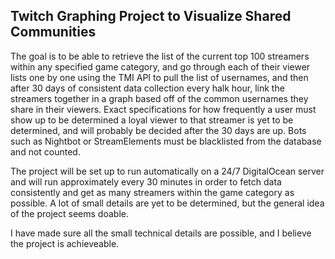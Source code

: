 ## Twitch Graphing Project to Visualize Shared Communities
The goal is to be able to retrieve the list of the current top 100 streamers within any specified game category, and go through each of their viewer lists one by one using the TMI API to pull the list of usernames, and then after 30 days of consistent data collection every halk hour, link the streamers together in a graph based off of the common usernames they share in their viewers. Exact specifications for how frequently a user must show up to be determined a loyal viewer to that streamer is yet to be determined, and will probably be decided after the 30 days are up. Bots such as Nightbot or StreamElements must be blacklisted from the database and not counted.

The project will be set up to run automatically on a 24/7 DigitalOcean server and will run approximately every 30 minutes in order to fetch data consistently and get as many streamers within the game category as possible. A lot of small details are yet to be determined, but the general idea of the project seems doable.

I have made sure all the small technical details are possible, and I believe the project is achieveable.